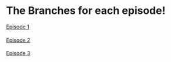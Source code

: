 # The Branches for each episode!

[Episode 1](https://github.com/KingRealzYT/Fabric-Tutorial-Mod-Series-1.19/tree/Episode-1)
####
[Episode 2](https://github.com/KingRealzYT/Fabric-Tutorial-Mod-Series-1.19/tree/Episode-2)
####
[Episode 3](https://github.com/KingRealzYT/Fabric-Tutorial-Mod-Series-1.19/tree/Episode-3)
